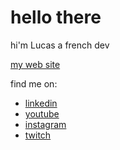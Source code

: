 # hello there
hi'm Lucas a french dev

[my web site](https://lucasiov.github.io/lghrm)

find me on:
- [linkedin](https://www.linkedin.com/in/lucas-iovine-/)
- [youtube](https://www.youtube.com/@lucasiovine)
- [instagram](https://www.instagram.com/lucas.iovine/)
- [twitch](https://www.twitch.tv/lucasiovine)
